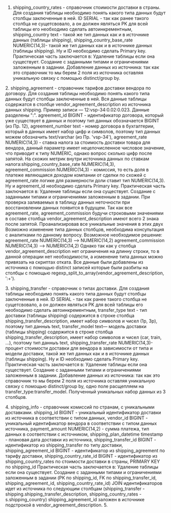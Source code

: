 1. shipping_country_rates - справочник стоимости доставки в страны.
Для создания таблицы необходимо понять какого типа данных будут столбцы заключенные в ней.
  ID SERIAL - так как ранее такого столбца не сущетсвовало, а он должен являться PK для всей таблицы его необходимо сделать автоинкрементным,
  shipping_country text - такой же тип данных как и в источнике данных (таблицы shipping),
  shipping_country_base_rate NUMERIC(14,3)- такой же тип данных как и в источнике данных (таблицы shipping).
Ну и ID необходимо сделать Primary key.
Практическая часть заключается в:
Удаление таблицы если она существует.
Создание с заданными типами и ограничениями заложенным в задании.
Добавление данных из источника: так как это справочник то мы берем 2 поля из источника оставляя уникальную связку с помощью distinct/group by.
<p>
2. shipping_agreement - справочник тарифов доставки вендора по договору.
Для создания таблицы необходимо понять какого типа данных будут столбцы заключенные в ней. Вся данные таблицы содержатся в столбце 
vendor_agreement_description из источника данных shipping. Пример записи — 12:vsp-34:0.02:0.023. Данные разделены ":".
agreement_id BIGINT - идентификатор договора, который уже существует в данных и поэтому тип данных обозначается BIGINT (из Пр. 12),
agreement_number text - номер договора в бухгалтерии, который в данных имеет набор цифр и символов, поэтому тип данных можем обозначить text/varchar (из Пр. 'vsp-34'),
agreement_rate NUMERIC(14,3) -  ставка налога за стоимость доставки товара для вендора, данный параметр имеет нецелочисленное числовое значение, 
что приводит к типу NUMERIC, однако вопрос сколько цифр после запятой. На схожих метрик внутри источника данных по ставкам налога:shipping_country_base_rate NUMERIC(14,3),
agreement_commission NUMERIC(14,3) - комиссия, то есть доля в платеже являющаяся доходом компании от сделки по схожей с agreement_rate логике для размерности доли ставит тип NUMERIC(14,3).
Ну и agreement_id необходимо сделать Primary key.
Практическая часть заключается в:
Удаление таблицы если она существует.
Создание с заданными типами и ограничениями заложенным в задании.
При проверка заливаемых в таблицу данных неточности при восстановлении данных появится в будущем. Так как все  agreement_rate, agreement_commission будучи строковыми значениями
в составе столбца vendor_agreement_description  имеют всего 2 знака после запятой. Проанализировав все уникальные значения в этих двух 
Возможно изменение типа данных столбцов, необходима консультация с аналитками по данному вопросу. Возможное необходимое решение:
agreement_rate NUMERIC(14,3) --> NUMERIC(14,2) 
agreement_commission NUMERIC(14,3) --> NUMERIC(14,2)  
Однако так как у столбца vendor_agreement_description нет ограничения на длинну строки, то в данной операции нет необходимости, а изменение типа данных можно привязать на скриптах отката.
Все данные были добавлены из источника с помощью distinct записей которые были разбиты на столбцы с помощью regexp_split_to_array(vendor_agreement_description, ':+').
<p>
3. shipping_transfer - справочник о типах доставки.
Для создания таблицы необходимо понять какого типа данных будут столбцы заключенные в ней.
  ID SERIAL - так как ранее такого столбца не сущетсвовало, а он должен являться PK для всей таблицы его необходимо сделать автоинкрементным,
  transfer_type text - тип доставки (таблицы shipping) содержится в строке столбца shipping_transfer_description, имеет набор символов и чисел (1p, 3p), поэтому тип данныъ text,
  transfer_model text— модель доставки (таблицы shipping) содержится в строке столбца shipping_transfer_description, имеет набор символов и чисел (car, train, ...), поэтому тип данныъ text,
  shipping_transfer_rate NUMERIC(14,3)- процент стоимости доставки для вендора в зависимости от типа и модели доставки, такой же тип данных как и в источнике данных (таблицы shipping).
Ну и ID необходимо сделать Primary key.
Практическая часть заключается в:
Удаление таблицы если она существует.
Создание с заданными типами и ограничениями заложенным в задании.
Добавление данных из источника: так как это справочник то мы берем 2 поля из источника оставляя уникальную связку с помощью distinct/group by, одно поле расщепляем на transfer_type:transfer_model.
Полученный уникальных набор данных из 3 столбцов.
<p>
4. shipping_info - справочник комиссий по странам, с уникальными доставками.
  shipping_id BIGINT - уникальный идентификатор доставки из источника в соответствии с типом данных,
  vendor_id BIGINT - уникальный идентификатор вендора в соответствии с типом данных источника,
  payment_amount NUMERIC(14,2) - сумма платежа, тип данных в соответствии с источником,
  shipping_plan_datetime timestamp - плановая дата доставки из источника,
  shipping_transfer_id BIGINT - идентификатор из shipping_transfer по типу доставки,
  shipping_agreement_id BIGINT - идентификатор из shipping_agreement по тарифу доставки,
  shipping_country_rate_id BIGINT - идентификатор из shipping_country_rates по стоимости доставки в страны,
  PRIMARY KEY  по shipping_id
Практическая часть заключается в:
Удаление таблицы если она существует.
Создание с заданными типами и ограничениями заложенным в задании (PK по shipping_id, FK по shipping_transfer_id, 
shipping_agreement_id, shipping_country_rate_id)
JOIN идентификаторов идет из источника по следующим столбцам (shipping_transfer - shipping.shipping_transfer_description,
shipping_country_rates - s.shipping_country)
shipping_agreement_id заложен в источнике подстрокой в vendor_agreement_description.
5.
